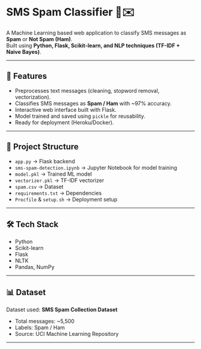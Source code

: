 # SMS Spam Classifier 📱✉️

A Machine Learning based web application to classify SMS messages as **Spam** or **Not Spam (Ham)**.  
Built using **Python, Flask, Scikit-learn, and NLP techniques (TF-IDF + Naive Bayes)**.

---

## 🚀 Features
- Preprocesses text messages (cleaning, stopword removal, vectorization).
- Classifies SMS messages as **Spam / Ham** with ~97% accuracy.
- Interactive web interface built with Flask.
- Model trained and saved using `pickle` for reusability.
- Ready for deployment (Heroku/Docker).

---

## 📂 Project Structure
- `app.py` → Flask backend
- `sms-spam-detection.ipynb` → Jupyter Notebook for model training
- `model.pkl` → Trained ML model
- `vectorizer.pkl` → TF-IDF vectorizer
- `spam.csv` → Dataset
- `requirements.txt` → Dependencies
- `Procfile` & `setup.sh` → Deployment setup

---

## 🛠️ Tech Stack
- Python
- Scikit-learn
- Flask
- NLTK
- Pandas, NumPy

---

## 📊 Dataset
Dataset used: **SMS Spam Collection Dataset**  
- Total messages: ~5,500  
- Labels: Spam / Ham  
- Source: UCI Machine Learning Repository

---


